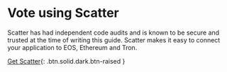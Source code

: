 Vote **using Scatter**
===

Scatter has had independent code audits and is known to be secure and trusted at the time of writing this guide. Scatter makes it easy to connect your application to EOS, Ethereum and Tron.

[Get Scatter](https://get-scatter.com){: .btn.solid.dark.btn-raised }